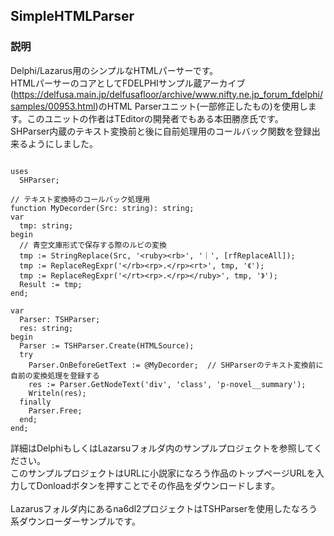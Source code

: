 ## SimpleHTMLParser

### 説明
Delphi/Lazarus用のシンプルなHTMLパーサーです。<br>
HTMLパーサーのコアとしてFDELPHIサンプル蔵アーカイブ(https://delfusa.main.jp/delfusafloor/archive/www.nifty.ne.jp_forum_fdelphi/samples/00953.html)のHTML Parserユニット(一部修正したもの)を使用します。このユニットの作者はTEditorの開発者でもある本田勝彦氏です。<br>
SHParser内蔵のテキスト変換前と後に自前処理用のコールバック関数を登録出来るようにしました。

```Delphi

uses
  SHParser;

// テキスト変換時のコールバック処理用
function MyDecorder(Src: string): string;
var
  tmp: string;
begin
  // 青空文庫形式で保存する際のルビの変換
  tmp := StringReplace(Src, '<ruby><rb>', '｜', [rfReplaceAll]);
  tmp := ReplaceRegExpr('</rb><rp>.</rp><rt>', tmp, '《');
  tmp := ReplaceRegExpr('</rt><rp>.</rp></ruby>', tmp, '》');
  Result := tmp;
end;

var
  Parser: TSHParser;
  res: string;
begin
  Parser := TSHParser.Create(HTMLSource);
  try
    Parser.OnBeforeGetText := @MyDecorder;  // SHParserのテキスト変換前に自前の変換処理を登録する
    res := Parser.GetNodeText('div', 'class', 'p-novel__summary');
    Writeln(res);
  finally
    Parser.Free;
  end;
end;
```

詳細はDelphiもしくはLazarsuフォルダ内のサンプルプロジェクトを参照してください。<br>
このサンプルプロジェクトはURLに小説家になろう作品のトップページURLを入力してDonloadボタンを押すことでその作品をダウンロードします。<br>
<br>
Lazarusフォルダ内にあるna6dl2プロジェクトはTSHParserを使用したなろう系ダウンローダーサンプルです。<br>


